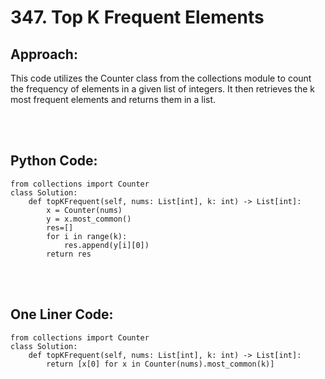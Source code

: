# 347. Top K Frequent Elements

## Approach:
This code utilizes the Counter class from the collections module to count the frequency of elements in a given list of integers. It then retrieves the k most frequent elements and returns them in a list.


<br></br>
## Python Code:
```shell
from collections import Counter
class Solution:
    def topKFrequent(self, nums: List[int], k: int) -> List[int]:
        x = Counter(nums)
        y = x.most_common()
        res=[]
        for i in range(k):
            res.append(y[i][0])
        return res

```

<br></br>
## One Liner Code:
```shell
from collections import Counter
class Solution:
    def topKFrequent(self, nums: List[int], k: int) -> List[int]:
        return [x[0] for x in Counter(nums).most_common(k)]
```
